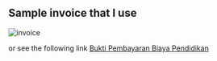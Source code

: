 ## Sample invoice that I use

![invoice](https://bankir.id/wp-content/uploads/2020/08/cetak-atau-simpan-bukti-pembayaran.jpg)

or see the following link
[Bukti Pembayaran Biaya Pendidikan](https://www.google.com/url?sa=i&url=https%3A%2F%2Fbankir.id%2Fcara-bayar-ukt-unsri-via-atm-bni%2F&psig=AOvVaw0VX5hW02u90oByA_Pnmqdz&ust=1689952753502000&source=images&cd=vfe&opi=89978449&ved=0CBEQjRxqFwoTCJC12t7KnYADFQAAAAAdAAAAABAE)

